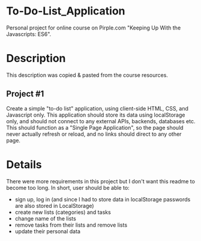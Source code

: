 # To-Do-List_Application

Personal project for online course on Pirple.com "Keeping Up With the Javascripts: ES6".


# Description 
This description was copied & pasted from the course resources. 

## Project #1 
Create a simple "to-do list" application, using client-side HTML, CSS, and Javascript only. This application should store its data using localStorage only, and should not connect to any external APIs, backends, databases etc. This should function as a "Single Page Application", so the page should never actually refresh or reload, and no links should direct to any other page.

# Details
There were more requirements in this project but I don't want this readme to become too long. In short, user should be able to:
- sign up, log in (and since I had to store data in localStorage passwords are also stored in LocalStorage)
- create new lists (categories) and tasks
- change name of the lists
- remove tasks from their lists and remove lists
- update their personal data



